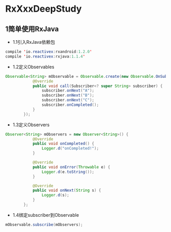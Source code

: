 # RxXxxDeepStudy

## 1简单使用RxJava

- 1.1引入RxJava依赖包

```java
compile 'io.reactivex:rxandroid:1.2.0'
compile 'io.reactivex:rxjava:1.1.4'
```

- 1.2定义Observables

```java
Observable<String> mObservable = Observable.create(new Observable.OnSubscribe<String>() {
            @Override
            public void call(Subscriber<? super String> subscriber) {
                subscriber.onNext("A");
                subscriber.onNext("B");
                subscriber.onNext("C");
                subscriber.onCompleted();
            }
        });
```

- 1.3定义Observers

```java
Observer<String> mObservers = new Observer<String>() {
            @Override
            public void onCompleted() {
                Logger.d("onCompleted!");
            }

            @Override
            public void onError(Throwable e) {
                Logger.d(e.toString());
            }

            @Override
            public void onNext(String s) {
                Logger.d(s);
            }
        };
```

- 1.4绑定subscriber到Observable

```java
mObservable.subscribe(mObservers);
```